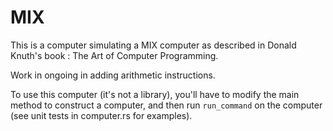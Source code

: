 # MIX

This is a computer simulating a MIX computer as described in Donald Knuth's book : The Art of Computer Programming.

Work in ongoing in adding arithmetic instructions.

To use this computer (it's not a library), you'll have to modify the main method to construct a computer, and then
run `run_command` on the computer (see unit tests in computer.rs for examples).
